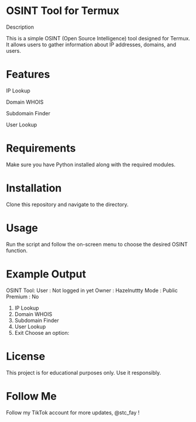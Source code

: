 # OSINT Tool for Termux

Description

This is a simple OSINT (Open Source Intelligence) tool designed for Termux. It allows users to gather information about IP addresses, domains, and users.

# Features

IP Lookup

Domain WHOIS

Subdomain Finder

User Lookup


# Requirements

Make sure you have Python installed along with the required modules.

# Installation

Clone this repository and navigate to the directory.

# Usage

Run the script and follow the on-screen menu to choose the desired OSINT function.

# Example Output

OSINT Tool:
User    : Not logged in yet
Owner   : Hazelnuttty
Mode    : Public
Premium : No

1. IP Lookup
2. Domain WHOIS
3. Subdomain Finder
4. User Lookup
5. Exit
Choose an option:

# License

This project is for educational purposes only. Use it responsibly.

# Follow Me

Follow my TikTok account for more updates, @stc_fay !

